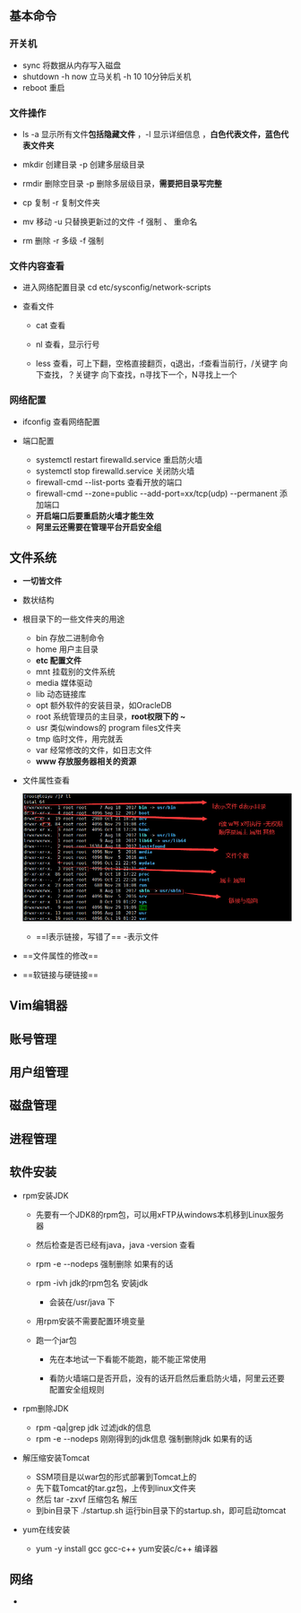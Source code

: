 ## 基本命令

### 开关机

- sync 将数据从内存写入磁盘
- shutdown -h now 立马关机    -h 10    10分钟后关机
- reboot 重启

### 文件操作

- ls -a 显示所有文件**包括隐藏文件** ，-l 显示详细信息 ，**白色代表文件，蓝色代表文件夹**

- mkdir 创建目录   -p 创建多层级目录

- rmdir 删除空目录  -p 删除多层级目录，**需要把目录写完整**

- cp 复制 -r 复制文件夹

- mv 移动 -u 只替换更新过的文件 -f 强制     、    重命名

- rm 删除 -r 多级 -f 强制

### 文件内容查看

- 进入网络配置目录 cd etc/sysconfig/network-scripts

- 查看文件

  - cat 查看

  - nl 查看，显示行号

  - less 查看，可上下翻，空格直接翻页，q退出，:f查看当前行，/关键字 向下查找，？关键字 向下查找，n寻找下一个，N寻找上一个

    

### 网络配置

- ifconfig  查看网络配置

- 端口配置

  - systemctl restart firewalld.service   重启防火墙
  - systemctl stop firewalld.service   关闭防火墙
  - firewall-cmd --list-ports    查看开放的端口
  - firewall-cmd --zone=public --add-port=xx/tcp(udp) --permanent    添加端口
  - **开启端口后要重启防火墙才能生效**
  - **阿里云还需要在管理平台开启安全组**

  



## 文件系统

- **一切皆文件**

- 数状结构

- 根目录下的一些文件夹的用途
  - bin 存放二进制命令
  - home 用户主目录
  - **etc 配置文件**
  - mnt 挂载别的文件系统
  - media 媒体驱动
  - lib 动态链接库
  - opt 额外软件的安装目录，如OracleDB
  - root 系统管理员的主目录，**root权限下的 ~**
  - usr 类似windows的 program files文件夹
  - tmp 临时文件，用完就丢
  - var 经常修改的文件，如日志文件
  - **www 存放服务器相关的资源**

- 文件属性查看

  ![image-20201129200905283](CentOS.assets/image-20201129200905283.png)

  - ==l表示链接，写错了==     -表示文件

- ==文件属性的修改==

- ==软链接与硬链接==

  

  

## Vim编辑器

## 账号管理

## 用户组管理

## 磁盘管理

## 进程管理

## 软件安装

- rpm安装JDK

  - 先要有一个JDK8的rpm包，可以用xFTP从windows本机移到Linux服务器

  - 然后检查是否已经有java，java -version 查看

  - rpm -e --nodeps 强制删除 如果有的话

  - rpm -ivh jdk的rpm包名     安装jdk

    - 会装在/usr/java 下

  - 用rpm安装不需要配置环境变量

  - 跑一个jar包

    - 先在本地试一下看能不能跑，能不能正常使用

    - 看防火墙端口是否开启，没有的话开启然后重启防火墙，阿里云还要配置安全组规则 
- rpm删除JDK
  - rpm -qa|grep jdk      过滤jdk的信息
  - rpm -e --nodeps  刚刚得到的jdk信息            强制删除jdk 如果有的话
- 解压缩安装Tomcat
  - SSM项目是以war包的形式部署到Tomcat上的
  - 先下载Tomcat的tar.gz包，上传到linux文件夹
  - 然后 tar -zxvf  压缩包名     解压
  - 到bin目录下    ./startup.sh        运行bin目录下的startup.sh，即可启动tomcat   
- yum在线安装
  - yum -y install gcc gcc-c++     yum安装c/c++ 编译器

## 网络

-  

